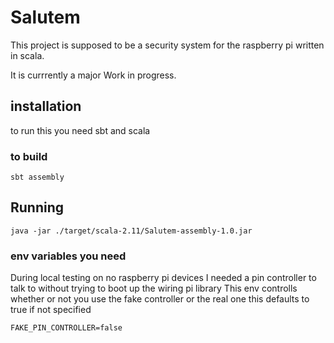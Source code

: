 # Salutem


This project is supposed to be a security system for the raspberry pi written in scala.

It is currrently a major Work in progress.


## installation
to run this you need sbt and scala


### to build
```
sbt assembly
```


## Running

```
java -jar ./target/scala-2.11/Salutem-assembly-1.0.jar
```


### env variables you need

During local testing on no raspberry pi devices I needed a pin controller
to talk to without trying to boot up the wiring pi library
This env controlls whether or not you use the fake controller or the real one
this defaults to true if not specified
```
FAKE_PIN_CONTROLLER=false 
```